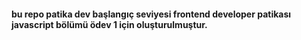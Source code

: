 #### bu repo patika dev başlangıç seviyesi frontend developer patikası javascript bölümü ödev 1 için oluşturulmuştur.